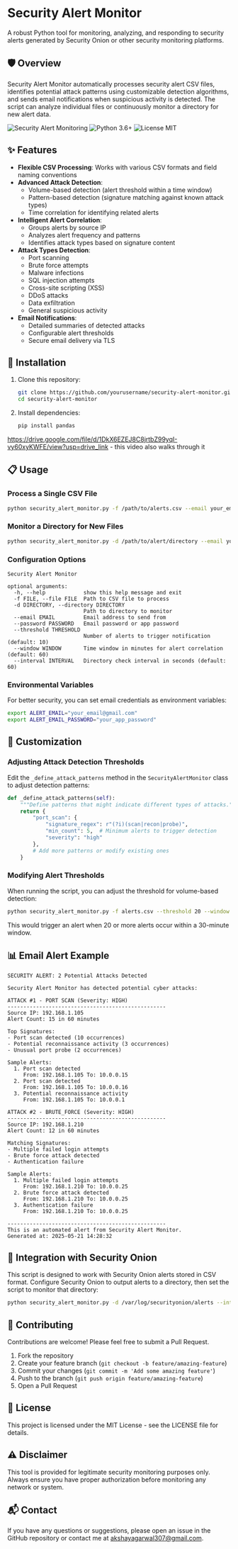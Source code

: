 # Security Alert Monitor

A robust Python tool for monitoring, analyzing, and responding to security alerts generated by Security Onion or other security monitoring platforms.

## 🛡️ Overview

Security Alert Monitor automatically processes security alert CSV files, identifies potential attack patterns using customizable detection algorithms, and sends email notifications when suspicious activity is detected. The script can analyze individual files or continuously monitor a directory for new alert data.

![Security Alert Monitoring](https://img.shields.io/badge/Security-Alert%20Monitoring-blue)
![Python 3.6+](https://img.shields.io/badge/Python-3.6+-green)
![License MIT](https://img.shields.io/badge/License-MIT-orange)

## ✨ Features

- **Flexible CSV Processing**: Works with various CSV formats and field naming conventions
- **Advanced Attack Detection**:
  - Volume-based detection (alert threshold within a time window)
  - Pattern-based detection (signature matching against known attack types)
  - Time correlation for identifying related alerts
- **Intelligent Alert Correlation**:
  - Groups alerts by source IP
  - Analyzes alert frequency and patterns
  - Identifies attack types based on signature content
- **Attack Types Detection**:
  - Port scanning
  - Brute force attempts
  - Malware infections
  - SQL injection attempts
  - Cross-site scripting (XSS)
  - DDoS attacks
  - Data exfiltration
  - General suspicious activity
- **Email Notifications**:
  - Detailed summaries of detected attacks
  - Configurable alert thresholds
  - Secure email delivery via TLS

## 🚀 Installation

1. Clone this repository:
   ```bash
   git clone https://github.com/yourusername/security-alert-monitor.git
   cd security-alert-monitor
   ```

2. Install dependencies:
   ```bash
   pip install pandas
   ```
https://drive.google.com/file/d/1DkX6EZEJ8C8jrtbZ99yqI-vy60xyKWFE/view?usp=drive_link - this video also walks through it
## 📋 Usage

### Process a Single CSV File

```bash
python security_alert_monitor.py -f /path/to/alerts.csv --email your_email@gmail.com --password your_app_password
```

### Monitor a Directory for New Files

```bash
python security_alert_monitor.py -d /path/to/alert/directory --email your_email@gmail.com --password your_app_password
```

### Configuration Options

```
Security Alert Monitor

optional arguments:
  -h, --help            show this help message and exit
  -f FILE, --file FILE  Path to CSV file to process
  -d DIRECTORY, --directory DIRECTORY
                        Path to directory to monitor
  --email EMAIL         Email address to send from
  --password PASSWORD   Email password or app password
  --threshold THRESHOLD
                        Number of alerts to trigger notification (default: 10)
  --window WINDOW       Time window in minutes for alert correlation (default: 60)
  --interval INTERVAL   Directory check interval in seconds (default: 60)
```

### Environmental Variables

For better security, you can set email credentials as environment variables:

```bash
export ALERT_EMAIL="your_email@gmail.com"
export ALERT_EMAIL_PASSWORD="your_app_password"
```

## 🔧 Customization

### Adjusting Attack Detection Thresholds

Edit the `_define_attack_patterns` method in the `SecurityAlertMonitor` class to adjust detection patterns:

```python
def _define_attack_patterns(self):
    """Define patterns that might indicate different types of attacks."""
    return {
        "port_scan": {
            "signature_regex": r"(?i)(scan|recon|probe)",
            "min_count": 5,  # Minimum alerts to trigger detection
            "severity": "high" 
        },
        # Add more patterns or modify existing ones
    }
```

### Modifying Alert Thresholds

When running the script, you can adjust the threshold for volume-based detection:

```bash
python security_alert_monitor.py -f alerts.csv --threshold 20 --window 30
```

This would trigger an alert when 20 or more alerts occur within a 30-minute window.

## 📊 Email Alert Example

```
SECURITY ALERT: 2 Potential Attacks Detected

Security Alert Monitor has detected potential cyber attacks:

ATTACK #1 - PORT SCAN (Severity: HIGH)
--------------------------------------------------
Source IP: 192.168.1.105
Alert Count: 15 in 60 minutes

Top Signatures:
- Port scan detected (10 occurrences)
- Potential reconnaissance activity (3 occurrences)
- Unusual port probe (2 occurrences)

Sample Alerts:
  1. Port scan detected 
     From: 192.168.1.105 To: 10.0.0.15
  2. Port scan detected
     From: 192.168.1.105 To: 10.0.0.16
  3. Potential reconnaissance activity
     From: 192.168.1.105 To: 10.0.0.1

ATTACK #2 - BRUTE_FORCE (Severity: HIGH)
--------------------------------------------------
Source IP: 192.168.1.210
Alert Count: 12 in 60 minutes

Matching Signatures:
- Multiple failed login attempts
- Brute force attack detected
- Authentication failure

Sample Alerts:
  1. Multiple failed login attempts
     From: 192.168.1.210 To: 10.0.0.25
  2. Brute force attack detected
     From: 192.168.1.210 To: 10.0.0.25
  3. Authentication failure
     From: 192.168.1.210 To: 10.0.0.25

--------------------------------------------------
This is an automated alert from Security Alert Monitor.
Generated at: 2025-05-21 14:28:32
```

## 🔄 Integration with Security Onion

This script is designed to work with Security Onion alerts stored in CSV format. Configure Security Onion to output alerts to a directory, then set the script to monitor that directory:

```bash
python security_alert_monitor.py -d /var/log/securityonion/alerts --interval 300
```

## 🤝 Contributing

Contributions are welcome! Please feel free to submit a Pull Request.

1. Fork the repository
2. Create your feature branch (`git checkout -b feature/amazing-feature`)
3. Commit your changes (`git commit -m 'Add some amazing feature'`)
4. Push to the branch (`git push origin feature/amazing-feature`)
5. Open a Pull Request

## 📜 License

This project is licensed under the MIT License - see the LICENSE file for details.

## ⚠️ Disclaimer

This tool is provided for legitimate security monitoring purposes only. Always ensure you have proper authorization before monitoring any network or system.

## 📬 Contact

If you have any questions or suggestions, please open an issue in the GitHub repository or contact me at [akshayagarwal307@gmail.com](mailto:akshayagarwal307@gmail.com).
